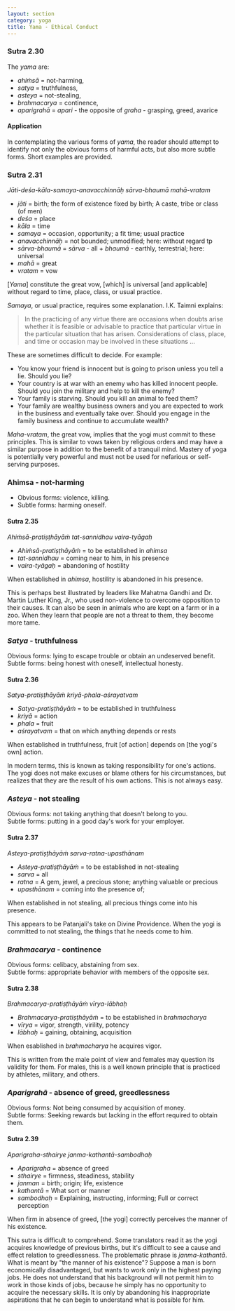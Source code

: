 ```yaml
---
layout: section
category: yoga
title: Yama - Ethical Conduct
---
```

### Sutra 2.30
The *yama* are:  
- *ahiṁsā* = not-harming,
- *satya* = truthfulness,
- *asteya* = not-stealing,
- *brahmacarya* = continence,
- *aparigrahā* = *apari* - the opposite of *graha* - grasping, greed, avarice

#### Application
In contemplating the various forms of *yama*, the reader should attempt to identify not only the obvious forms of harmful acts, but also more subtle forms. Short examples are provided. 

### Sutra 2.31
*Jāti-deśa-kāla-samaya-anavacchinnāḥ sārva-bhaumā mahā-vratam*
- *jāti* = birth; the form of existence fixed by birth; A caste, tribe or class (of men)
- *deśa* = place
- *kāla* = time
- *samaya* = occasion, opportunity; a fit time; usual practice
- *anavacchinnāḥ* = not bounded; unmodified; here: without regard tp
- *sārva-bhaumā* = *sārva* - all + *bhaumā* - earthly, terrestrial; here: universal 
- *mahā* = great
- *vratam* = vow

[*Yama*] constitute the great vow, [which] is universal [and applicable] without regard to time, place, class, or usual practice.

*Samaya*, or usual practice, requires some explanation. I.K. Taimni explains:  
>In the practicing of any virtue there are occasions when doubts arise whether it is feasible or advisable to practice that particular virtue in the particular situation that has arisen. Considerations of class, place, and time or occasion may be involved in these situations ...

These are sometimes difficult to decide. For example:
- You know your friend is innocent but is going to prison unless you tell a lie. Should you lie?
- Your country is at war with an enemy who has killed innocent people. Should you join the military and help to kill the enemy?
- Your family is starving. Should you kill an animal to feed them?
- Your family are wealthy business owners and you are expected to work in the business and eventually take over. Should you engage in the family business and continue to accumulate wealth?

*Maha-vratam*, the great vow, implies that the yogi must commit to these principles. This is similar to vows taken by religious orders and may have a similar purpose in addition to the benefit of a tranquil mind. Mastery of yoga is potentially very powerful and must not be used for nefarious or self-serving purposes.

### Ahimsa - not-harming
- Obvious forms: violence, killing.
- Subtle forms: harming oneself. 

#### Sutra 2.35
*Ahiṁsā-pratiṣṭhāyāṁ tat-sannidhau vaira-tyāgaḥ*
- *Ahiṁsā-pratiṣṭhāyāṁ* = to be established in *ahimsa*
- *tat-sannidhau* = coming near to him, in his presence
- *vaira-tyāgaḥ* = abandoning of hostility

When established in *ahimsa*, hostility is abandoned in his presence. 

This is perhaps best illustrated by leaders like Mahatma Gandhi and Dr. Martin Luther King, Jr., who used non-violence to overcome opposition to their causes. It can also be seen in animals who are kept on a farm or in a zoo. When they learn that people are not a threat to them, they become more tame.

### *Satya* - truthfulness
Obvious forms: lying to escape trouble or obtain an undeserved benefit.  
Subtle forms: being honest with oneself, intellectual honesty.

#### Sutra 2.36
*Satya-pratiṣṭhāyāṁ kriyā-phala-aśrayatvam*
- *Satya-pratiṣṭhāyāṁ* = to be established in truthfulness
- *kriyā* = action
- *phala* = fruit
- *aśrayatvam* = that on which anything depends or rests

When established in truthfulness, fruit [of action] depends on [the yogi's own] action.

In modern terms, this is known as taking responsibility for one's actions. The yogi does not make excuses or blame others for his circumstances, but realizes that they are the result of his own actions. This is not always easy. 

### *Asteya* - not stealing
Obvious forms: not taking anything that doesn't belong to you.   
Subtle forms: putting in a good day's work for your employer.

#### Sutra 2.37
*Asteya-pratiṣṭhāyāṁ sarva-ratna-upasthānam*
- *Asteya-pratiṣṭhāyāṁ* = to be established in not-stealing
- *sarva* = all
- *ratna* = A gem, jewel, a precious stone; anything valuable or precious
- *upasthānam* = coming into the presence of;

When established in not stealing, all precious things come into his presence.

This appears to be Patanjali's take on Divine Providence. When the yogi is committed to not stealing, the things that he needs come to him.

### *Brahmacarya* - continence
Obvious forms: celibacy, abstaining from sex.  
Subtle forms: appropriate behavior with members of the opposite sex.

#### Sutra 2.38
*Brahmacarya-pratiṣṭhāyāṁ vīrya-lābhaḥ*  
- *Brahmacarya-pratiṣṭhāyāṁ* = to be established in *brahmacharya*
- *vīrya* = vigor, strength, virility, potency
- *lābhaḥ* = gaining, obtaining, acquisition

When esablished in *brahmacharya* he acquires vigor.

This is written from the male point of view and females may question its validity for them. For males, this is a well known principle that is practiced by athletes, military, and others.

### *Aparigrahā* - absence of greed, greedlessness
Obvious forms: Not being consumed by acquisition of money.  
Subtle forms: Seeking rewards but lacking in the effort required to obtain them.

#### Sutra 2.39
*Aparigraha-sthairye janma-kathantā-sambodhaḥ*
- *Aparigraha* = absence of greed
- *sthairye* = firmness, steadiness, stability
- *janman* = birth; origin; life, existence
- *kathantā* = What sort or manner
- *sambodhaḥ* = Explaining, instructing, informing; Full or correct perception 

When firm in absence of greed, [the yogi] correctly perceives the manner of his existence. 

This sutra is difficult to comprehend. Some translators read it as the yogi acquires knowledge of previous births, but it's difficult to see a cause and effect relation to greedlessness. The problematic phrase is *janma-kathantā*. What is meant by "the manner of his existence"? Suppose a man is born economically disadvantaged, but wants to work only in the highest paying jobs. He does not understand that his background will not permit him to work in those kinds of jobs, because he simply has no opportunity to acquire the necessary skills. It is only by abandoning his inappropriate aspirations that he can begin to understand what is possible for him.